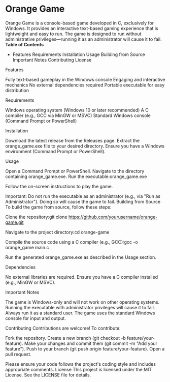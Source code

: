 # Orange Game
Orange Game is a console-based game developed in C, exclusively for Windows. It provides an interactive text-based gaming experience that is lightweight and easy to run. The game is designed to run without administrative privileges—running it as an administrator will cause it to fail.
**Table of Contents**

* Features
Requirements
Installation
Usage
Building from Source
Important Notes
Contributing
License

Features

Fully text-based gameplay in the Windows console
Engaging and interactive mechanics
No external dependencies required
Portable executable for easy distribution

Requirements

Windows operating system (Windows 10 or later recommended)
A C compiler (e.g., GCC via MinGW or MSVC)
Standard Windows console (Command Prompt or PowerShell)

Installation

Download the latest release from the Releases page.
Extract the orange_game.exe file to your desired directory.
Ensure you have a Windows environment (Command Prompt or PowerShell).

Usage

Open a Command Prompt or PowerShell.
Navigate to the directory containing orange_game.exe.
Run the executable:orange_game.exe


Follow the on-screen instructions to play the game.

Important: Do not run the executable as an administrator (e.g., via "Run as Administrator"). Doing so will cause the game to fail.
Building from Source
To build the game from source, follow these steps:

Clone the repository:git clone https://github.com/yourusername/orange-game.git


Navigate to the project directory:cd orange-game


Compile the source code using a C compiler (e.g., GCC):gcc -o orange_game main.c


Run the generated orange_game.exe as described in the Usage section.

Dependencies

No external libraries are required.
Ensure you have a C compiler installed (e.g., MinGW or MSVC).

Important Notes

The game is Windows-only and will not work on other operating systems.
Running the executable with administrator privileges will cause it to fail. Always run it as a standard user.
The game uses the standard Windows console for input and output.

Contributing
Contributions are welcome! To contribute:

Fork the repository.
Create a new branch (git checkout -b feature/your-feature).
Make your changes and commit them (git commit -m "Add your feature").
Push to your branch (git push origin feature/your-feature).
Open a pull request.

Please ensure your code follows the project's coding style and includes appropriate comments.
License
This project is licensed under the MIT License. See the LICENSE file for details.
